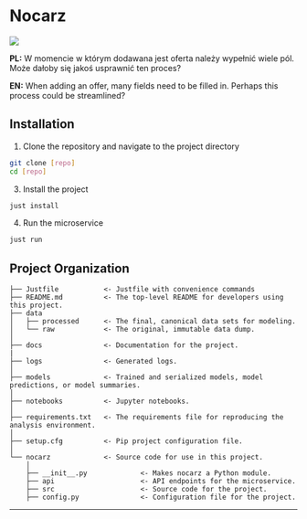 # Nocarz

<a target="_blank" href="https://cookiecutter-data-science.drivendata.org/">
    <img src="https://img.shields.io/badge/CCDS-Project%20template-328F97?logo=cookiecutter" />
</a>

**PL:** W momencie w którym dodawana jest oferta należy wypełnić wiele pól. Może dałoby się jakoś usprawnić ten proces?

**EN:** When adding an offer, many fields need to be filled in. Perhaps this process could be streamlined?


## Installation

1. Clone the repository and navigate to the project directory
```bash
git clone [repo]
cd [repo]
```

3. Install the project
```bash
just install
```

4. Run the microservice
```bash
just run
```


## Project Organization

```
├── Justfile           <- Justfile with convenience commands
├── README.md          <- The top-level README for developers using this project.
├── data
│   ├── processed      <- The final, canonical data sets for modeling.
│   └── raw            <- The original, immutable data dump.
│
├── docs               <- Documentation for the project.
|
├── logs               <- Generated logs.
│
├── models             <- Trained and serialized models, model predictions, or model summaries.
│
├── notebooks          <- Jupyter notebooks.
│
├── requirements.txt   <- The requirements file for reproducing the analysis environment.
│
├── setup.cfg          <- Pip project configuration file.
│
└── nocarz             <- Source code for use in this project.
    │
    ├── __init__.py             <- Makes nocarz a Python module.
    ├── api                     <- API endpoints for the microservice.
    ├── src                     <- Source code for the project.
    ├── config.py               <- Configuration file for the project.
```

--------
